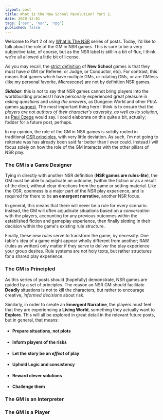 ```yaml
---
layout: post
title: What is the New School Revolution? Part 2.
date: 2020-12-01
tags: ['osr', 'nsr', 'rpg']
published: false
---
```


Welcome to Part 2 of my [What Is The NSR](https://newschoolrevolution.com/posts-by-tags.html#nsr) series of posts. Today, I'd like to talk about the role of the GM in NSR games. This is sure to be a very subjective take, of course, but as the NSR label is still in a bit of flux, I think we're all allowed a little bit of license.

As you may recall, the [strict definition](https://boneboxchant.wordpress.com/2019/12/21/nsr/) of **New School** games is that they must have _a_ GM (or Referee, or Judge, or Conductor, etc). For contrast, this means that games which have multiple GMs, or rotating GMs, or are GMless (like my personal favorite, _Microscope_) are not by definition NSR games.

***Sidebar***: this is _not_ to say that NSR games cannot bring players into the worldbuilding process! I have personally experienced great pleasure in _asking questions_ and _using the answers_, as Dungeon World and other PbtA games [suggest](https://forums.gauntlet-rpg.com/t/dungeon-starters-advice/2504). The most important thing here I think is to ensure that the _players are not authors of their character's adversity, as well as its solution_, as [Paul Czege](https://en.wikipedia.org/wiki/Paul_Czege) would say. I could elaborate on this quite a bit, actually; fodder for a future post, perhaps.

In my opinion, the role of the GM in NSR games is solidly rooted in traditional [OSR principles](https://lithyscaphe.blogspot.com/p/principia-apocrypha.html), with very little deviation. As such, I'm not going to reiterate was has already been said far better than I ever could. Instead I will focus solely on how the role of the GM interacts with the other pillars of NSR play.

### The GM is a Game Designer
Tying in directly with another NSR definition (**NSR games are rules-lite**), the GM must be able to adjudicate an outcome, (within the fiction or as a result of the dice), without clear directions from the game or setting material. Like the OSR, openness is a major part of the NSR play experience, and is required for there to be **an emergent narrative**, another NSR focus.

In general, this means that there will never be a rule for every scenario. Instead, the GM will often adjudicate situations based on a _conversation_ with the players, accounting for any previous outcomes within the established fiction and gameplay experience, then finally slotting in their decision within the game's existing rule structure.

Finally, these new _rules_ serve to transform the game, by necessity. One table's idea of a game might appear wholly different from another; RAW (rules as written) only matter if they serve to deliver the play experience your group desires. Rule systems are not holy texts, but rather structures for a shared play experience.

### The GM is Principled
As this series of posts should (hopefully) demonstrate, NSR games are guided by a set of principles. The reason an NSR GM should facilitate **Deadly** situations is not to kill the characters, but rather to encourage creative, _informed decisions_ about risk.

Similarly, in order to create an **Emergent Narrative**, the players must feel that they are experiencing a **Living World**, something they actually want to **Explore**. This will all be explored in great detail in the relevant future posts, but in general, that means:

* #### Prepare situations, not plots
* #### Inform players of the risks
* #### Let the story be an _effect_ of play
* #### Uphold Logic and consistency
* #### Reward clever solutions
* #### Challenge them
<p></p>

### The GM is an Interpreter


### The GM is a Player
